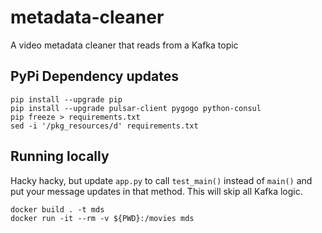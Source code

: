 # metadata-cleaner
A video metadata cleaner that reads from a Kafka topic

## PyPi Dependency updates

    pip install --upgrade pip
    pip install --upgrade pulsar-client pygogo python-consul
    pip freeze > requirements.txt
    sed -i '/pkg_resources/d' requirements.txt

## Running locally

Hacky hacky, but update `app.py` to call `test_main()` instead of `main()` and put your message updates in that method.
This will skip all Kafka logic.

    docker build . -t mds
    docker run -it --rm -v ${PWD}:/movies mds
